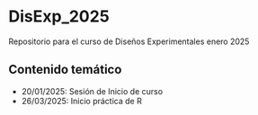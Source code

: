 # DisExp_2025
Repositorio para el curso de Diseños Experimentales enero 2025

## Contenido temático
- 20/01/2025: Sesión de Inicio de curso
- 26/03/2025: Inicio práctica de R 
